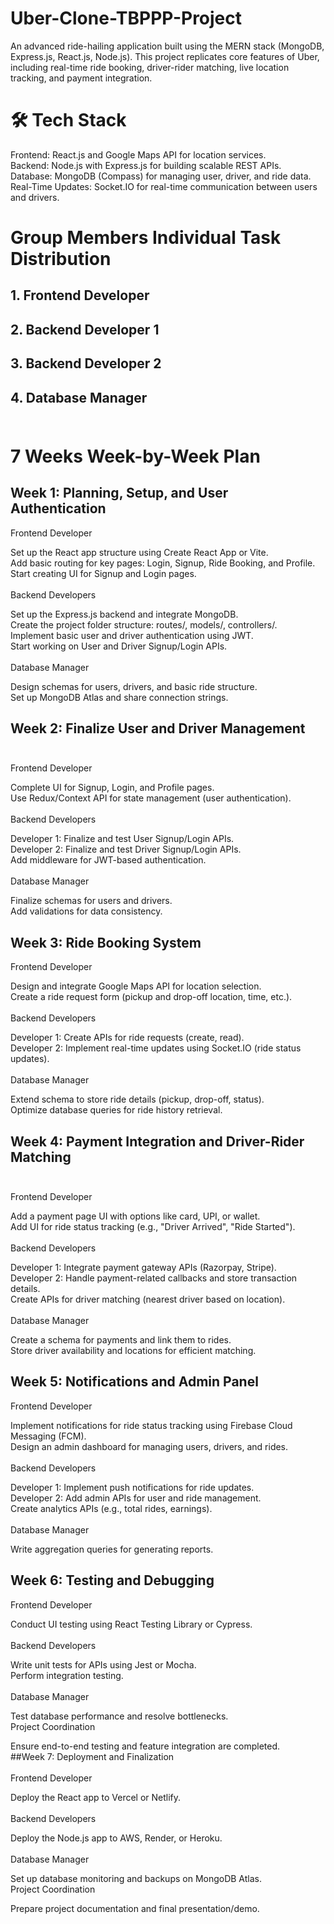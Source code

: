 # Uber-Clone-TBPPP-Project
An advanced ride-hailing application built using the MERN stack (MongoDB, Express.js, React.js, Node.js). This project replicates core features of Uber, including real-time ride booking, driver-rider matching, live location tracking, and payment integration.

# 🛠️ Tech Stack
Frontend: React.js and Google Maps API for location services. <br/>
Backend: Node.js with Express.js for building scalable REST APIs. <br/>
Database: MongoDB (Compass) for managing user, driver, and ride data. <br/>
Real-Time Updates: Socket.IO for real-time communication between users and drivers. <br/>

# Group Members Individual Task Distribution <br/>
## 1. Frontend Developer <br/>
## 2. Backend Developer 1 <br/>
## 3. Backend Developer 2 <br/>
## 4. Database Manager <br/><br/>

# 7 Weeks Week-by-Week Plan <br/>

## Week 1: Planning, Setup, and User Authentication <br/>
Frontend Developer<br/>

Set up the React app structure using Create React App or Vite.<br/>
Add basic routing for key pages: Login, Signup, Ride Booking, and Profile.<br/>
Start creating UI for Signup and Login pages.<br/><br/>
Backend Developers<br/>

Set up the Express.js backend and integrate MongoDB.<br/>
Create the project folder structure: routes/, models/, controllers/.<br/>
Implement basic user and driver authentication using JWT.<br/>
Start working on User and Driver Signup/Login APIs.<br/><br/>
Database Manager<br/>

Design schemas for users, drivers, and basic ride structure.<br/>
Set up MongoDB Atlas and share connection strings.<br/>
## Week 2: Finalize User and Driver Management<br/><br/>
Frontend Developer<br/>

Complete UI for Signup, Login, and Profile pages.<br/>
Use Redux/Context API for state management (user authentication).<br/><br/>
Backend Developers<br/>

Developer 1: Finalize and test User Signup/Login APIs.<br/>
Developer 2: Finalize and test Driver Signup/Login APIs.<br/>
Add middleware for JWT-based authentication.<br/><br/>
Database Manager<br/>

Finalize schemas for users and drivers.<br/>
Add validations for data consistency.<br/>
## Week 3: Ride Booking System<br/>
Frontend Developer<br/>

Design and integrate Google Maps API for location selection.<br/>
Create a ride request form (pickup and drop-off location, time, etc.).<br/><br/>
Backend Developers<br/>

Developer 1: Create APIs for ride requests (create, read).<br/>
Developer 2: Implement real-time updates using Socket.IO (ride status updates).<br/><br/>
Database Manager<br/>

Extend schema to store ride details (pickup, drop-off, status).<br/>
Optimize database queries for ride history retrieval.<br/>
## Week 4: Payment Integration and Driver-Rider Matching<br/><br/>
Frontend Developer<br/>

Add a payment page UI with options like card, UPI, or wallet.<br/>
Add UI for ride status tracking (e.g., "Driver Arrived", "Ride Started").<br/><br/>
Backend Developers<br/>

Developer 1: Integrate payment gateway APIs (Razorpay, Stripe).<br/>
Developer 2: Handle payment-related callbacks and store transaction details.<br/>
Create APIs for driver matching (nearest driver based on location).<br/><br/>
Database Manager<br/>

Create a schema for payments and link them to rides.<br/>
Store driver availability and locations for efficient matching.<br/>
## Week 5: Notifications and Admin Panel<br/>
Frontend Developer<br/>

Implement notifications for ride status tracking using Firebase Cloud Messaging (FCM).<br/>
Design an admin dashboard for managing users, drivers, and rides.<br/><br/>
Backend Developers<br/>

Developer 1: Implement push notifications for ride updates.<br/>
Developer 2: Add admin APIs for user and ride management.<br/>
Create analytics APIs (e.g., total rides, earnings).<br/><br/>
Database Manager<br/>

Write aggregation queries for generating reports.<br/>
## Week 6: Testing and Debugging<br/>
Frontend Developer<br/>

Conduct UI testing using React Testing Library or Cypress.<br/><br/>
Backend Developers<br/>

Write unit tests for APIs using Jest or Mocha.<br/>
Perform integration testing.<br/><br/>
Database Manager<br/>

Test database performance and resolve bottlenecks.<br/>
Project Coordination<br/>

Ensure end-to-end testing and feature integration are completed.<br/>
##Week 7: Deployment and Finalization<br/><br/>
Frontend Developer<br/>

Deploy the React app to Vercel or Netlify.<br/><br/>
Backend Developers<br/>

Deploy the Node.js app to AWS, Render, or Heroku.<br/><br/>
Database Manager<br/>

Set up database monitoring and backups on MongoDB Atlas.<br/>
Project Coordination<br/>

Prepare project documentation and final presentation/demo.<br/>
